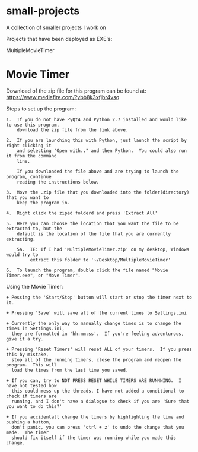 small-projects
==============

A collection of smaller projects I work on

Projects that have been deployed as EXE's:

   MultipleMovieTimer

Movie Timer
===========
Download of the zip file for this program can be found at:                      
https://www.mediafire.com/?ybb8k3xfjbr4vsq

Steps to set up the program:
    
    1.  If you do not have PyQt4 and Python 2.7 installed and would like to use this program,
        download the zip file from the link above.
    
    2.  If you are launching this with Python, just launch the script by right clicking it 
        and selecting 'Open with.." and then Python.  You could also run it from the command 
        line.
        
        If you downloaded the file above and are trying to launch the program, continue 
        reading the instructions below.
        
    3.  Move the .zip file that you downloaded into the folder(directory) that you want to 
        keep the program in.
    
    4.  Right click the ziped folderd and press 'Extract All'
    
    5.  Here you can choose the location that you want the file to be extracted to, but the
        default is the location of the file that you are currently extracting.
        
        5a.  IE: If I had 'MultipleMovieTimer.zip' on my desktop, Windows would try to 
             extract this folder to '~/Desktop/MultipleMovieTimer'
    
    6.  To launch the program, double click the file named "Movie Timer.exe", or "Move Timer".
    
Using the Movie Timer:
    
    + Pessing the 'Start/Stop' button will start or stop the timer next to it.
    
    + Pressing 'Save' will save all of the current times to Settings.ini
    
    + Currently the only way to manually change times is to change the times in Settings.ini,
      they are formatted in 'hh:mm:ss'.  If you're feeling adventurous, give it a try.
    
    + Pressing 'Reset Timers' will reset ALL of your timers.  If you press this by mistake, 
      stop all of the running timers, close the program and reopen the program.  This will 
      load the times from the last time you saved.
    
    + If you can, try to NOT PRESS RESET WHILE TIMERS ARE RUNNNING.  I have not tested how
      this could mess up the threads, I have not added a conditional to check if timers are
      running, and I don't have a dialogue to check if you are 'Sure that you want to do this?'
      
    + If you accidentall change the timers by highlighting the time and pushing a button, 
      don't panic, you can press 'ctrl + z' to undo the change that you made.  The timer 
      should fix itself if the timer was running while you made this change.
